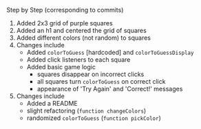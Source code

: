 Step by Step (corresponding to commits)



1. Added 2x3 grid of purple squares
2. Added an h1 and centered the grid of squares
3. Added different colors (not random) to squares
4. Changes include
    - Added `colorToGuess` [hardcoded] and `colorToGuessDisplay`
    - Added click listeners to each square
    - Added basic game logic 
        - squares disappear on incorrect clicks
        - all squares turn `colorToGuess` on correct click
        - appearance of 'Try Again' and 'Correct!' messages
5. Changes include 
    - Added a README
    - slight refactoring (`function changeColors`) 
    - randomized `colorToGuess` (`function pickColor`)